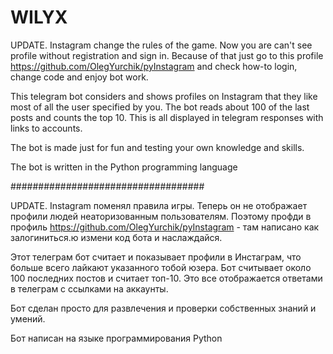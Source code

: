 # WILYX

UPDATE. 
Instagram change the rules of the game. Now you are can't see profile without registration and sign in.
Because of that just go to this profile https://github.com/OlegYurchik/pyInstagram and check how-to login, change code and enjoy bot work.


This telegram bot considers and shows profiles on Instagram that they like most of all the user specified by you.
The bot reads about 100 of the last posts and counts the top 10.
This is all displayed in telegram responses with links to accounts.

The bot is made just for fun and testing your own knowledge and skills.

The bot is written in the Python programming language

###################################

UPDATE.
Instagram поменял правила игры. Теперь он не отображает профили людей неаторизованным пользователям.
Поэтому профди в профиль https://github.com/OlegYurchik/pyInstagram - там написано как залогиниться.ю измени код бота и наслаждайся. 


Этот телеграм бот считает и показывает профили в Инстаграм, что больше всего лайкают указанного тобой юзера. 
Бот считывает около 100 последних постов и считает топ-10. 
Это все отображается ответами в телеграм с ссылками на аккаунты. 

Бот сделан просто для развлечения и проверки собственных знаний и умений.  

Бот написан на языке программирования Python  
